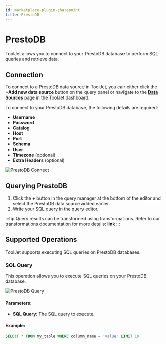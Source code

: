 ```yaml
---
id: marketplace-plugin-sharepoint
title: PrestoDB
---
```


# PrestoDB

ToolJet allows you to connect to your PrestoDB database to perform SQL queries and retrieve data.

## Connection

To connect to a PrestoDB data source in ToolJet, you can either click the **+Add new data source** button on the query panel or navigate to the **[Data Sources](/docs/data-sources/overview)** page in the ToolJet dashboard.

To connect to your PrestoDB database, the following details are required:
- **Username**
- **Password**
- **Catalog**
- **Host**
- **Port**
- **Schema**
- **User**
- **Timezone** (optional)
- **Extra Headers** (optional)

<div style={{textAlign: 'center'}}>
    <img className="screenshot-full" src="/img/marketplace/plugins/prestodb/connect.png" alt="PrestoDB Connect" />
</div>

## Querying PrestoDB

1. Click the **+** button in the query manager at the bottom of the editor and select the PrestoDB data source added earlier.
2. Write your SQL query in the query editor.

:::tip
Query results can be transformed using transformations. Refer to our transformations documentation for more details: **[link](/docs/tutorial/transformations)**
:::

## Supported Operations

ToolJet supports executing SQL queries on PrestoDB databases.

### SQL Query

This operation allows you to execute SQL queries on your PrestoDB database.

<div style={{textAlign: 'center'}}>
    <img className="screenshot-full" src="/img/marketplace/plugins/prestodb/query.png" alt="PrestoDB Query"/>
</div>

#### Parameters:
- **SQL Query**: The SQL query to execute.

#### Example:
```sql
SELECT * FROM my_table WHERE column_name = 'value' LIMIT 10
```